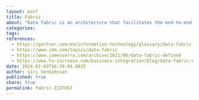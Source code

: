 ```yaml
---
layout: post
title: Fabric
about: "Data fabric is an architecture that facilitates the end-to-end integration of various data pipelines and cloud environments through the use of intelligent and automated systems. Over the last decade, developments within hybrid cloud, artificial intelligence, the internet of things (IoT), and edge computing have led to the exponential growth of big data, creating even more complexity for enterprises to manage. This has made the unification and governance of data environments an increasing priority as this growth has created significant challenges, such as data silos, security risks, and general bottlenecks to decision making. Data management teams are addressing these challenges head on with data fabric solutions. They are leveraging them to unify their disparate data systems, embed governance, strengthen security and privacy measures, and provide more data accessibility to workers, particularly their business users."
categories:
tags:
references:
  - https://gartner.com/en/information-technology/glossary/data-fabric
  - https://www.ibm.com/topics/data-fabric
  - https://www.jamesserra.com/archive/2021/06/data-fabric-defined
  - https://www.to-increase.com/business-integration/blog/data-fabric-meaning
date: 2024-01-03T16:39:04.883Z
author: Giri Venkatesan
published: true
share: true
permalink: fabric-Z1IFO57
---
```

